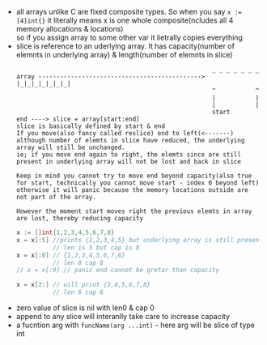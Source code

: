 - all arrays unlike C are fixed composite types. So when you say `x := [4]int{}` it literally means x is one whole composite(ncludes all 4 memory allocations & locations)  
  so if you assign array to some other var it lietrally copies everything
- slice is reference to an uderlying array. It has capacity(number of elemnts in underlying array) & length(number of elemnts in slice)   
  ```
                                                        _ _ _ _ _ _ _
  array ---------------------------------------------> |_|_|_|_|_|_|_|
                                                        ^           ^
                                                        |           |
                                                        |           |
                                                        start       end ----> slice = array[start:end]
  slice is basically defined by start & end
  If you move(also fancy called reslice) end to left(<-------) although number of elemts in slice have reduced, the underlying array will still be unchanged.
  ie; if you move end again to right, the elemts since are still present in underlying array will not be lost and back in slice

  Keep in mind you cannot try to move end beyond capacity(also true for start, technically you cannot move start - index 0 beyond left) otherwise it will panic because the memory locations outside are not part of the array.

  However the moment start moves right the previous elemts in array are lost, thereby reducing capacity
  ```   
  ```go
  x := []int{1,2,3,4,5,6,7,8}
  x = x[:5] //prints {1,2,3,4,5} but underlying array is still present
            // len is 5 but cap is 8
  x = x[:8] // {1,2,3,4,5,6,7,8}
            // len 8 cap 8
  // x = x[:9] // panic end cannot be gretar than capacity

  x = x[2:] // will print {3,4,5,6,7,8} 
            // len 6 cap 6
  ```
- zero value of slice is nil with len0 & cap 0
- append to any slice will interanlly take care to increase capacity
- a fucntion arg with `funcName(arg ...int)` - here arg will be slice of type int
